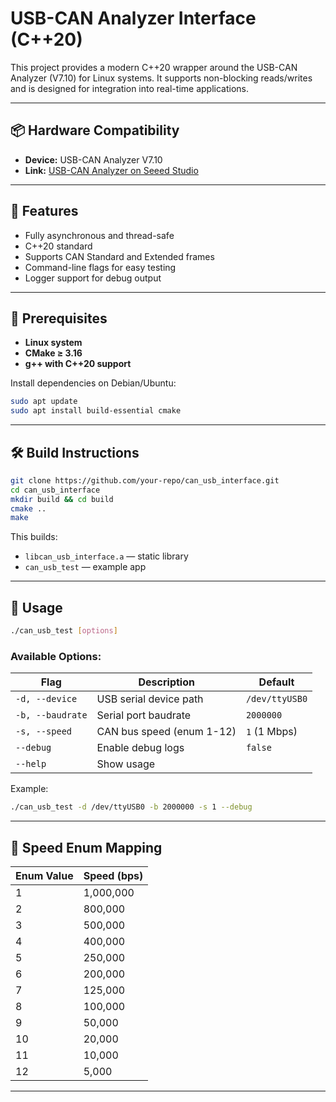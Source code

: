 # USB-CAN Analyzer Interface (C++20)

This project provides a modern C++20 wrapper around the USB-CAN Analyzer (V7.10) for Linux systems. It supports non-blocking reads/writes and is designed for integration into real-time applications.

---

## 📦 Hardware Compatibility

- **Device:** USB-CAN Analyzer V7.10
- **Link:** [USB-CAN Analyzer on Seeed Studio](https://www.seeedstudio.com/USB-CAN-Analyzer-p-2888.html)

---

## 🚀 Features

- Fully asynchronous and thread-safe
- C++20 standard
- Supports CAN Standard and Extended frames
- Command-line flags for easy testing
- Logger support for debug output

---

## 🔧 Prerequisites

- **Linux system**
- **CMake ≥ 3.16**
- **g++ with C++20 support**

Install dependencies on Debian/Ubuntu:
```bash
sudo apt update
sudo apt install build-essential cmake
```

---

## 🛠 Build Instructions

```bash
git clone https://github.com/your-repo/can_usb_interface.git
cd can_usb_interface
mkdir build && cd build
cmake ..
make
```

This builds:
- `libcan_usb_interface.a` — static library
- `can_usb_test` — example app

---

## 🧪 Usage

```bash
./can_usb_test [options]
```

### Available Options:

| Flag          | Description                        | Default           |
|---------------|------------------------------------|-------------------|
| `-d, --device`| USB serial device path             | `/dev/ttyUSB0`    |
| `-b, --baudrate` | Serial port baudrate           | `2000000`         |
| `-s, --speed` | CAN bus speed (enum 1-12)          | `1` (1 Mbps)      |
| `--debug`     | Enable debug logs                 | `false`           |
| `--help`      | Show usage                        |                   |

Example:
```bash
./can_usb_test -d /dev/ttyUSB0 -b 2000000 -s 1 --debug
```

---

## 🧰 Speed Enum Mapping

| Enum Value | Speed (bps) |
|------------|-------------|
| 1          | 1,000,000    |
| 2          | 800,000      |
| 3          | 500,000      |
| 4          | 400,000      |
| 5          | 250,000      |
| 6          | 200,000      |
| 7          | 125,000      |
| 8          | 100,000      |
| 9          | 50,000       |
| 10         | 20,000       |
| 11         | 10,000       |
| 12         | 5,000        |

---
